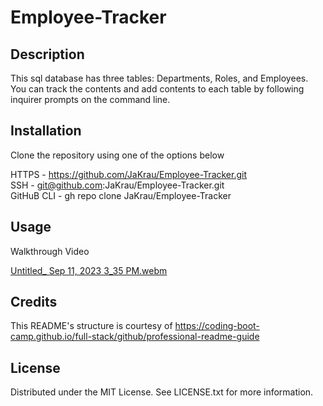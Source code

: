 # Employee-Tracker

## Description

This sql database has three tables: Departments, Roles, and Employees. You can track the contents and add contents to each table by following inquirer prompts on the command line.


## Installation

Clone the repository using one of the options below          
        
HTTPS - https://github.com/JaKrau/Employee-Tracker.git       
SSH - git@github.com:JaKrau/Employee-Tracker.git       
GitHuB CLI - gh repo clone JaKrau/Employee-Tracker      


## Usage

Walkthrough Video 

[Untitled_ Sep 11, 2023 3_35 PM.webm](https://github.com/JaKrau/Employee-Tracker/assets/108687237/8781f24c-50d9-4657-9ff4-e23fec0f77ec)


## Credits

This README's structure is courtesy of https://coding-boot-camp.github.io/full-stack/github/professional-readme-guide         


## License

Distributed under the MIT License. See LICENSE.txt for more information.
